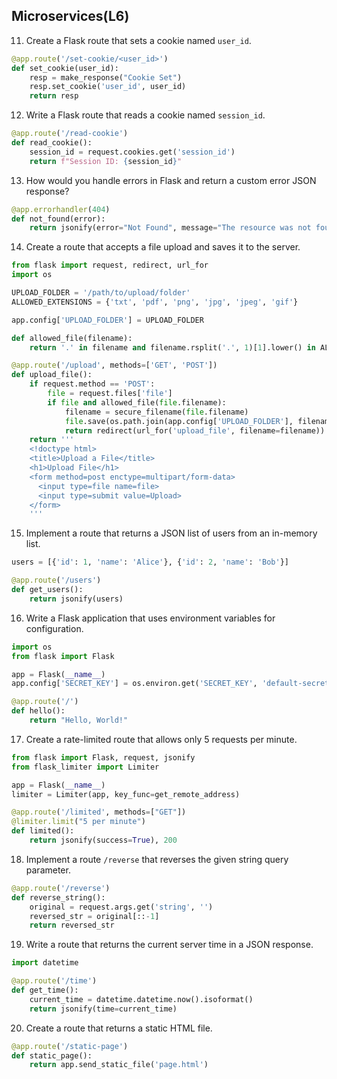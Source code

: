## Microservices(L6)

11. Create a Flask route that sets a cookie named `user_id`.
```python
@app.route('/set-cookie/<user_id>')
def set_cookie(user_id):
    resp = make_response("Cookie Set")
    resp.set_cookie('user_id', user_id)
    return resp
```

12. Write a Flask route that reads a cookie named `session_id`.
```python
@app.route('/read-cookie')
def read_cookie():
    session_id = request.cookies.get('session_id')
    return f"Session ID: {session_id}"
```

13. How would you handle errors in Flask and return a custom error JSON response?
```python
@app.errorhandler(404)
def not_found(error):
    return jsonify(error="Not Found", message="The resource was not found"), 404
```

14. Create a route that accepts a file upload and saves it to the server.
```python
from flask import request, redirect, url_for
import os

UPLOAD_FOLDER = '/path/to/upload/folder'
ALLOWED_EXTENSIONS = {'txt', 'pdf', 'png', 'jpg', 'jpeg', 'gif'}

app.config['UPLOAD_FOLDER'] = UPLOAD_FOLDER

def allowed_file(filename):
    return '.' in filename and filename.rsplit('.', 1)[1].lower() in ALLOWED_EXTENSIONS

@app.route('/upload', methods=['GET', 'POST'])
def upload_file():
    if request.method == 'POST':
        file = request.files['file']
        if file and allowed_file(file.filename):
            filename = secure_filename(file.filename)
            file.save(os.path.join(app.config['UPLOAD_FOLDER'], filename))
            return redirect(url_for('upload_file', filename=filename))
    return '''
    <!doctype html>
    <title>Upload a File</title>
    <h1>Upload File</h1>
    <form method=post enctype=multipart/form-data>
      <input type=file name=file>
      <input type=submit value=Upload>
    </form>
    '''
```

15. Implement a route that returns a JSON list of users from an in-memory list.
```python
users = [{'id': 1, 'name': 'Alice'}, {'id': 2, 'name': 'Bob'}]

@app.route('/users')
def get_users():
    return jsonify(users)
```

16. Write a Flask application that uses environment variables for configuration.
```python
import os
from flask import Flask

app = Flask(__name__)
app.config['SECRET_KEY'] = os.environ.get('SECRET_KEY', 'default-secret-key')

@app.route('/')
def hello():
    return "Hello, World!"
```

17. Create a rate-limited route that allows only 5 requests per minute.
```python
from flask import Flask, request, jsonify
from flask_limiter import Limiter

app = Flask(__name__)
limiter = Limiter(app, key_func=get_remote_address)

@app.route('/limited', methods=["GET"])
@limiter.limit("5 per minute")
def limited():
    return jsonify(success=True), 200
```

18. Implement a route `/reverse` that reverses the given string query parameter.
```python
@app.route('/reverse')
def reverse_string():
    original = request.args.get('string', '')
    reversed_str = original[::-1]
    return reversed_str
```

19. Write a route that returns the current server time in a JSON response.
```python
import datetime

@app.route('/time')
def get_time():
    current_time = datetime.datetime.now().isoformat()
    return jsonify(time=current_time)
```

20. Create a route that returns a static HTML file.
```python
@app.route('/static-page')
def static_page():
    return app.send_static_file('page.html')
```